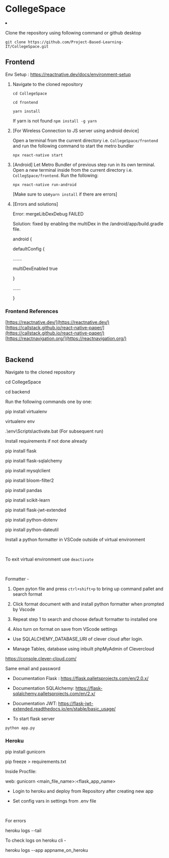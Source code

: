 # CollegeSpace

  

<li>

Clone the repository using following command or github desktop

<p><code>git clone https://github.com/Project-Based-Learning-IT/CollegeSpace.git</code></p>

</li>

  

## Frontend

  

Env Setup : https://reactnative.dev/docs/environment-setup

<ol>

<li>

Navigate to the cloned repository

<p><code>cd CollegeSpace</code></p>

<p><code>cd frontend</code></p>

<p><code>yarn install</code></p>

If yarn is not found <code>npm install -g yarn</code>

</li>

<li>

[For Wireless Connection to JS server using android device]

Open a terminal from the current directory i.e. <code>CollegeSpace/frontend</code> and run the following command to start the metro bundler

<p><code>npx react-native start</code></p>

</li>

<li>

[Android] Let Metro Bundler of previous step run in its own terminal. Open a new terminal inside from the current directory i.e. <code>CollegSpace/frontend</code>. Run the following:

<p><code>npx react-native run-android</code></p>

<p>[Make sure to use<code>yarn install</code> if there are errors]</p>

</li>

<li>

[Errors and solutions]

<p>Error: mergeLibDexDebug FAILED </p>

<p>Solution: fixed by enabling the multiDex in the /android/app/build.gradle file.

<br  />

android { <br  />

defaultConfig { <br  />

....... <br  />

multiDexEnabled true <br  />

} <br  />

......<br  />

}</p>

</ol>

### Frontend References
[https://reactnative.dev/](https://reactnative.dev/) <br>
[https://callstack.github.io/react-native-paper/](https://callstack.github.io/react-native-paper/) <br>
[https://reactnavigation.org/](https://reactnavigation.org/) <br>
<br>

  
  

## Backend

  

Navigate to the cloned repository

  

cd CollegeSpace

cd backend

Run the following commands one by one:

  

pip install virtualenv

virtualenv env

.\env\Scripts\activate.bat (For subsequent run)

Install requirements if not done already

  

pip install flask

pip install flask-sqlalchemy

pip install mysqlclient

pip install bloom-filter2

pip install pandas

pip install scikit-learn

pip install flask-jwt-extended

pip install python-dotenv

pip install python-dateutil

Install a python formatter in VSCode outside of virtual environment

<br>

To exit virtual environment use `deactivate`

<br>

Formatter -

1. Open pyton file and press `ctrl+shift+p` to bring up command pallet and search format

2. Click format document with and install python formatter when prompted by Vscode

3. Repeat step 1 to search and choose default formatter to installed one

4. Also turn on format on save from VScode settings

  

* Use SQLALCHEMY_DATABASE_URI of clever cloud after login.

* Manage Tables, database using inbuilt phpMyAdmin of Clevercloud

https://console.clever-cloud.com/

Same email and password

* Documentation Flask : https://flask.palletsprojects.com/en/2.0.x/

* Documentation SQLAlchemy: https://flask-sqlalchemy.palletsprojects.com/en/2.x/

* Documentation JWT: https://flask-jwt-extended.readthedocs.io/en/stable/basic_usage/

* To start flask server <br>

`python app.py`

  

### Heroku

  

pip install gunicorn

pip freeze > requirements.txt

Inside Procfile:

  

web: gunicorn <main_file_name>:<flask_app_name>

  

* Login to heroku and deploy from Repository after creating new app

* Set config vars in settings from .env file

<br>

  

For errors

  

heroku logs --tail

  

To check logs on heroku cli -

  

heroku logs --app appname_on_heroku